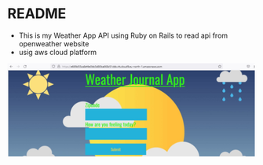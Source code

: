 # README
* This is my Weather App API using Ruby on Rails to read api from openweather website
* usig aws cloud platform

![insert](weather.jpg)
